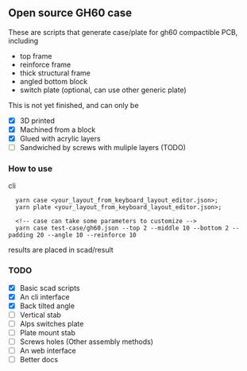 ## Open source GH60 case

These are scripts that generate case/plate for gh60 compactible PCB, including
- top frame
- reinforce frame
- thick structural frame
- angled bottom block
- switch plate (optional, can use other generic plate)

This is not yet finished, and can only be
- [x] 3D printed
- [x] Machined from a block
- [x] Glued with acrylic layers
- [ ] Sandwiched by screws with muliple layers (TODO)

### How to use
cli
```
  yarn case <your_layout_from_keyboard_layout_editor.json>;
  yarn plate <your_layout_from_keyboard_layout_editor.json>;

  <!-- case can take some parameters to customize -->
  yarn case test-case/gh60.json --top 2 --middle 10 --bottom 2 --padding 20 --angle 10 --reinforce 10
```

results are placed in scad/result

### TODO

- [x] Basic scad scripts
- [x] An cli interface
- [x] Back tilted angle
- [ ] Vertical stab
- [ ] Alps switches plate
- [ ] Plate mount stab
- [ ] Screws holes (Other assembly methods)
- [ ] An web interface
- [ ] Better docs
